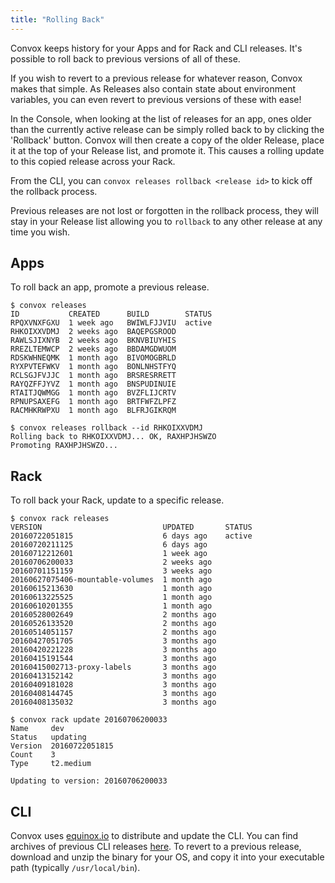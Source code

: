 ```yaml
---
title: "Rolling Back"
---
```


<div class="block-callout block-show-callout type-info" markdown="1">
Convox keeps history for your Apps and for Rack and CLI releases. It's possible to roll back to previous versions of all of these.
</div>

If you wish to revert to a previous release for whatever reason, Convox makes that simple.  As Releases also contain state about environment variables, you can even revert to previous versions of these with ease!

In the Console, when looking at the list of releases for an app, ones older than the currently active release can be simply rolled back to by clicking the 'Rollback' button.  Convox will then create a copy of the older Release, place it at the top of your Release list, and promote it.  This causes a rolling update to this copied release across your Rack.

From the CLI, you can `convox releases rollback <release id>` to kick off the rollback process.

Previous releases are not lost or forgotten in the rollback process, they will stay in your Release list allowing you to `rollback` to any other release at any time you wish.

## Apps

To roll back an app, promote a previous release.

```
$ convox releases
ID           CREATED      BUILD        STATUS
RPQXVNXFGXU  1 week ago   BWIWLFJJVIU  active
RHKOIXXVDMJ  2 weeks ago  BAQEPGSROOD
RAWLSJIXNYB  2 weeks ago  BKNVBIUYHIS
RREZLTEMWCP  2 weeks ago  BBDAMGDWUOM
RDSKWHNEQMK  1 month ago  BIVOMOGBRLD
RYXPVTEFWKV  1 month ago  BONLNHSTFYQ
RCLSGJFVJJC  1 month ago  BRSRESRRETT
RAYQZFFJYVZ  1 month ago  BNSPUDINUIE
RTAITJQWMGG  1 month ago  BVZFLIJCRTV
RPNUPSAXEFG  1 month ago  BRTFWFZLPFZ
RACMHKRWPXU  1 month ago  BLFRJGIKRQM

$ convox releases rollback --id RHKOIXXVDMJ
Rolling back to RHKOIXXVDMJ... OK, RAXHPJHSWZO
Promoting RAXHPJHSWZO...
```

## Rack

To roll back your Rack, update to a specific release.

```
$ convox rack releases
VERSION                           UPDATED       STATUS
20160722051815                    6 days ago    active
20160720211125                    6 days ago
20160712212601                    1 week ago
20160706200033                    2 weeks ago
20160701151159                    3 weeks ago
20160627075406-mountable-volumes  1 month ago
20160615213630                    1 month ago
20160613225525                    1 month ago
20160610201355                    1 month ago
20160528002649                    2 months ago
20160526133520                    2 months ago
20160514051157                    2 months ago
20160427051705                    3 months ago
20160420221228                    3 months ago
20160415191544                    3 months ago
20160415002713-proxy-labels       3 months ago
20160413152142                    3 months ago
20160409181028                    3 months ago
20160408144745                    3 months ago
20160408135032                    3 months ago

$ convox rack update 20160706200033
Name     dev
Status   updating
Version  20160722051815
Count    3
Type     t2.medium

Updating to version: 20160706200033
```

## CLI

Convox uses [equinox.io](https://equinox.io/) to distribute and update the CLI. You can find archives of previous CLI releases [here](https://dl.equinox.io/convox/convox/stable/archive). To revert to a previous release, download and unzip the binary for your OS, and copy it into your executable path (typically `/usr/local/bin`).

